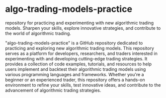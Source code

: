 # algo-trading-models-practice
repository for practicing and experimenting with new algorithmic trading models. Sharpen your skills, explore innovative strategies, and contribute to the world of algorithmic trading.

"algo-trading-models-practice" is a GitHub repository dedicated to practicing and exploring new algorithmic trading models. This repository serves as a platform for developers, researchers, and traders interested in experimenting with and developing cutting-edge trading strategies. It provides a collection of code examples, tutorials, and resources to help users implement and backtest their algorithmic trading models using various programming languages and frameworks. Whether you're a beginner or an experienced trader, this repository offers a hands-on environment to refine your skills, test innovative ideas, and contribute to the advancement of algorithmic trading strategies.
